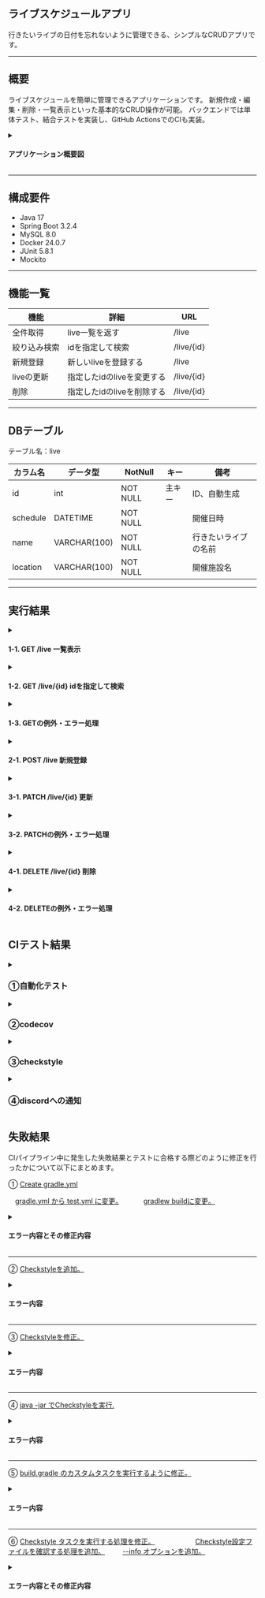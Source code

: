 ## ライブスケジュールアプリ
行きたいライブの日付を忘れないように管理できる、シンプルなCRUDアプリです。

---
## 概要
ライブスケジュールを簡単に管理できるアプリケーションです。
新規作成・編集・削除・一覧表示といった基本的なCRUD操作が可能。
バックエンドでは単体テスト、結合テストを実装し、GitHub ActionsでのCIも実装。


<details>
<summary><h4>アプリケーション概要図</h4></summary>

![Image](https://github.com/user-attachments/assets/62a4bcaf-bbbd-4070-92f6-90eb5508bd59)
</details>

---
## 構成要件
* Java 17
* Spring Boot 3.2.4
* MySQL 8.0
* Docker 24.0.7 
* JUnit 5.8.1
* Mockito
  
---
## 機能一覧

| 機能 | 詳細 | URL |
| ------------ | ------------- | ------------- |
| 全件取得 | live一覧を返す | /live |
| 絞り込み検索 | idを指定して検索 | /live/{id} |
| 新規登録 | 新しいliveを登録する | /live |
| liveの更新 | 指定したidのliveを変更する | /live/{id} |
| 削除 | 指定したidのliveを削除する | /live/{id} |

---
## DBテーブル
テーブル名：live

| カラム名 | データ型 | NotNull | キー | 備考 |
| ------------ | ------------- | ------------- | ------------- | ------------- |
| id | int | NOT NULL | 主キー | ID、自動生成 |
| schedule | DATETIME  | NOT NULL || 開催日時 |
| name | VARCHAR(100) | NOT NULL || 行きたいライブの名前 |
| location | VARCHAR(100)  | NOT NULL || 開催施設名 |

---
## 実行結果

<details>
<summary><h4> 1-1. GET /live 一覧表示 </h4></summary>
  
![スクリーンショット (220)](https://github.com/kttsu/learning_task_10/assets/150462533/b3332213-deef-4a80-b1be-35f84b104020)
</details>
<details>
<summary><h4> 1-2. GET /live/{id} idを指定して検索 </h4></summary>

![スクリーンショット (221)](https://github.com/kttsu/learning_task_10/assets/150462533/94a5b259-c4d0-403e-b5ef-6a3a665fe828)
</details>
<details>
<summary><h4> 1-3. GETの例外・エラー処理  </h4></summary>

<h4>1-3-1. /live/{id} 存在しないliveのidを指定したとき</h4>

![スクリーンショット (222)](https://github.com/kttsu/learning_task_10/assets/150462533/b7c5b364-fe0f-41e8-a6b2-263d9a8cdedb)
</details>
<details>
<summary><h4> 2-1. POST /live 新規登録</h4></summary>
<h5>ResponseBody</h5>
  
![スクリーンショット (227)](https://github.com/kttsu/learning_task_10/assets/150462533/312047a5-2f2a-4314-947a-bada1ceeb190)
<h5>ResponseHeader</h5>

![スクリーンショット (225)](https://github.com/kttsu/learning_task_10/assets/150462533/2e05f644-edb8-49b3-b8a9-7ad43a9b0428)
</details>
<details>
<summary><h4> 3-1. PATCH /live/{id} 更新</h4></summary>

![スクリーンショット (228)](https://github.com/kttsu/learning_task_10/assets/150462533/a2213052-6218-4367-b2fa-225a26e15d59)
</details>
<details>
<summary><h4> 3-2. PATCHの例外・エラー処理</h4></summary>
<h4> 3-2-1. PATCH /live/{id} 存在しないliveのidを指定したとき</h4>

![スクリーンショット (230)](https://github.com/kttsu/learning_task_10/assets/150462533/f79d3d65-c791-460a-9451-1e32d677f2b4)
<h4> 3-2-2. PATCH /drama/{id} 同じliveの情報を登録したとき</h4>

![スクリーンショット (229)](https://github.com/kttsu/learning_task_10/assets/150462533/8f04d022-3e9e-44b0-b954-485efb46f7c0)
</details>

<details>
<summary><h4>4-1. DELETE /live/{id} 削除</h4></summary>

![スクリーンショット (231)](https://github.com/kttsu/learning_task_10/assets/150462533/a6b8fadb-ff04-4965-9151-3e971da3184b)
</details>
<details>
<summary><h4>4-2. DELETEの例外・エラー処理</h4></summary>
<h4>4-2-1. /live/{id} 存在しないliveのidを指定したとき</h4>

![スクリーンショット (232)](https://github.com/kttsu/learning_task_10/assets/150462533/013bd670-b7c7-4025-b027-3725c5434bbc)
</details>


## CIテスト結果

<details>
<summary><h3>①自動化テスト</h3></summary>

![スクリーンショット (256)](https://github.com/user-attachments/assets/cb979ed9-0bfc-43a6-8e57-3fee58c9f95f)

</details>
<details>
<summary><h3>②codecov</h3></summary>

![スクリーンショット (255)](https://github.com/user-attachments/assets/3e7f1e3f-9b78-419a-ac25-63cd1684c2b4)

</details>
<details>
<summary><h3>③checkstyle</h3></summary>

![スクリーンショット (257)](https://github.com/user-attachments/assets/663ed345-d75b-429c-85d1-5f8c8f13c80c)

</details>
<details>
<summary><h3>④discordへの通知</h3></summary>
<h4>成功時<h4>

![スクリーンショット (254)](https://github.com/user-attachments/assets/91a741b9-589e-404b-996c-23caf3f226a5)

<h4>失敗時<h4>

![スクリーンショット (251)](https://github.com/user-attachments/assets/2f2a9197-2a9d-4704-8302-d3d869b44531)

</details>

## 失敗結果
CIパイプライン中に発生した失敗結果とテストに合格する際どのように修正を行ったかについて以下にまとめます。

① [Create gradle.yml](https://github.com/kttsu/live_schedule_manager/pull/1/commits/ec9a6e1a86101ba8e679ac5c592916be21d141fd)　

　[gradle.yml から test.yml に変更。](https://github.com/kttsu/live_schedule_manager/pull/1/commits/7d5e14d27870ed324b8f9f74cca5130595bc4ba4)　
　
　[gradlew buildに変更。](https://github.com/kttsu/live_schedule_manager/pull/1/commits/013ea34e22b81dc179dc37b715adfb7b1ddd7e19)

<details>
<summary><h4>エラー内容とその修正内容</h4></summary>
<h4>・エラー内容 <h4>
<h4>・Build With Gradle Wrapper</h4><h4>
<h4>gradlewファイルがWindowsの改行スタイル（CRLF）を使用していることが原因でエラーが発生。現在、Windows上でWSLを使用しているため、WSLはLinux環境として動作し、Unixスタイルの改行（LF）が必要。</h4>

![スクリーンショット (263)](https://github.com/user-attachments/assets/9e96c73c-9637-4ece-b30a-e89c46394652)

<h4>・修正内容<h4>
<h4>gradlewファイルの改行コードをLFに変換するためのステップを追加。</h4>

![スクリーンショット (264)](https://github.com/user-attachments/assets/bec4fda3-cced-483c-ad42-a152c8af885f)

</details>

---

② [Checkstyleを追加。](https://github.com/kttsu/live_schedule_manager/pull/1/commits/414418a4367c4ebf1db12dabe0a17285f77a1ab7)

<details>
<summary><h4>エラー内容</h4></summary>
<h4>・Run Checkstyle</h4>
<h4>checkstyleMain および checkstyleTest というタスクが適切に設定されていないために発生。</h4>

![スクリーンショット (265)](https://github.com/user-attachments/assets/b9abd3b5-8676-4576-8b05-274ba8f23a0a)

</details>

---

③ [Checkstyleを修正。](https://github.com/kttsu/live_schedule_manager/pull/1/commits/567664a5d795d517f5d84b135b74ef780f5007d2)

<details>
<summary><h4>エラー内容</h4></summary>
<h4>・Build With Gradle Wrapper</h4>
<h4>checkstyleMain というタスクがすでに存在しているにもかかわらず、同じ名前のタスクを再度追加しようとしたために発生。</h4>

![スクリーンショット (274)](https://github.com/user-attachments/assets/953ea4ec-58dd-4170-ad06-e4151f7d1ce7)

<h4>・Run Checkstyle</h4>
<h4>checkstyle設定ファイルで、TreeWalkerはLineLengthの親モジュールとして使用できないのに、TreeWalkerモジュールの下にLineLengthモジュールを配置しようとしたために発生。</h4>

![スクリーンショット (275)](https://github.com/user-attachments/assets/736d3cf3-3ba3-4791-809d-7b9ba7047cea)

</details>

---

④ [java -jar でCheckstyleを実行.](https://github.com/kttsu/live_schedule_manager/pull/1/commits/6bfca42f918a8e5bb35c4270ed61de26182da9d5)

<details>
<summary><h4>エラー内容</h4></summary>
<h4>・Build With Gradle Wrapper</h4>

<h4>build.gradleファイルの64行目で、すでに存在しているタスク checkstyleMain を再度追加しようとしたために発生。</h4>

![スクリーンショット (276)](https://github.com/user-attachments/assets/8e7775bb-3265-4149-9e12-61af5e3eb19e)

</details>

---

⑤ [build.gradle のカスタムタスクを実行するように修正。](https://github.com/kttsu/live_schedule_manager/pull/1/commits/60ffbdb59e0c299ae070eb9f0dbcf8638b50081d)

<details>
<summary><h4>エラー内容</h4></summary>
<h4>・Run Checkstyle for main code</h4>
<h4>Gradleで実行した runCheckstyle というタスクが失敗したことを示しており、java コマンドを使ってCheckstyleを実行しようとしたが、Checkstyleによって検出されたコードスタイルに問題があるため、タスクが失敗。</h4>

![スクリーンショット (277)](https://github.com/user-attachments/assets/6428817a-5c32-4e7d-9768-3893bb2ab211)

</details>

---

⑥ [Checkstyle タスクを実行する処理を修正。](https://github.com/kttsu/live_schedule_manager/pull/1/commits/a2566323968f19115eb1f5c8605f6763fc86d747) 　　　
　
　[Checkstyle設定ファイルを確認する処理を追加。](https://github.com/kttsu/live_schedule_manager/pull/1/commits/d9bad554a4743a8417a0f78d79e4872204ee951e)
　
　[--info オプションを追加。](https://github.com/kttsu/live_schedule_manager/pull/1/commits/5e362fb4aeb4333a76977f9e23ab23d297f2e59e)

<details>
<summary><h4>エラー内容とその修正内容</h4></summary>
<h4>・エラー内容 <h4>
<h4>・Run Checkstyle</h4>
<h4>1: Task failed with an exception.</h4>
<h4>checkstyleMain タスクが失敗したことを示しており、特に、Checkstyleの設定ファイル checkstyle.xml を正しく読み込めなかったことが原因。パスが存在しないか、間違っている、XMLの構文や設定内容を確認する必要があります。</h4>

![スクリーンショット (280)](https://github.com/user-attachments/assets/918c1911-2ae8-4bf1-8a3c-e0a57c4885c6)

<h4>2: Task failed with an exception.</h4>
<h4>checkstyleTest タスクが失敗したことを示しており、特に、Checkstyleの設定ファイル checkstyle.xml を正しく読み込めなかったことが原因。パスが存在しないか、間違っている、XMLの構文や設定内容を確認する必要があります。</h4>

![スクリーンショット (281)](https://github.com/user-attachments/assets/a9057cc4-a78a-4c25-9e10-5009e017f502)

<h4>・修正内容<h4>
パスの再設定。(7008cef) 不要なカスタムタスクの削除。(388a7f9) XMLの構文の修正。(d8136fc) を行い、.github/workflows/test.yml 内を以下のように修正しました。

![スクリーンショット (283)](https://github.com/user-attachments/assets/7026504e-4dc4-42c6-8366-a2d7c5b9819d)


</details>
